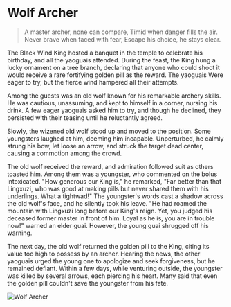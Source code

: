 # Wolf Archer

> A master archer, none can compare,
> Timid when danger fills the air.
> Never brave when faced with fear,
> Escape his choice, he stays clear.

The Black Wind King hosted a banquet in the temple to celebrate his
birthday, and all the yaoguais attended. During the feast, the King hung a
lucky ornament on a tree branch, declaring that anyone who could shoot
it would receive a rare fortifying golden pill as the reward. The yaoguais
Were eager to try, but the fierce wind hampered all their attempts.

Among the guests was an old wolf known for his remarkable archery skills.
He was cautious, unassuming, and kept to himself in a corner, nursing his
drink. A few eager yaoguais asked him to try, and though he declined, they
persisted with their teasing until he reluctantly agreed.

Slowly, the wizened old wolf stood up and moved to the position. Some
youngsters laughed at him, deeming him incapable. Unperturbed, he
calmly strung his bow, let loose an arrow, and struck the target dead
center, causing a commotion among the crowd.

The old wolf received the reward, and admiration followed suit as others
toasted him. Among them was a youngster, who commented on the bolus
intoxicated. "How generous our King is," he remarked, "Far better than
that Lingxuzi, who was good at making pills but never shared them with
his underlings. What a tightwad!" The youngster's words cast a shadow
across the old wolf's face, and he silently took his leave. "He had roamed
the mountain with Lingxuzi long before our King's reign. Yet, you judged
his deceased former master in front of him. Loyal as he is, you are in
trouble now!" warned an elder guai. However, the young guai shrugged
off his warning.

The next day, the old wolf returned the golden pill to the King, citing its
value too high to possess by an archer. Hearing the news, the other
yaoguais urged the young one to apologize and seek forgiveness, but he
remained defiant. Within a few days, while venturing outside, the
youngster was killed by several arrows, each piercing his heart. Many said
that even the golden pill couldn't save the youngster from his fate.


![Wolf Archer](/image-20240825210755135.png)